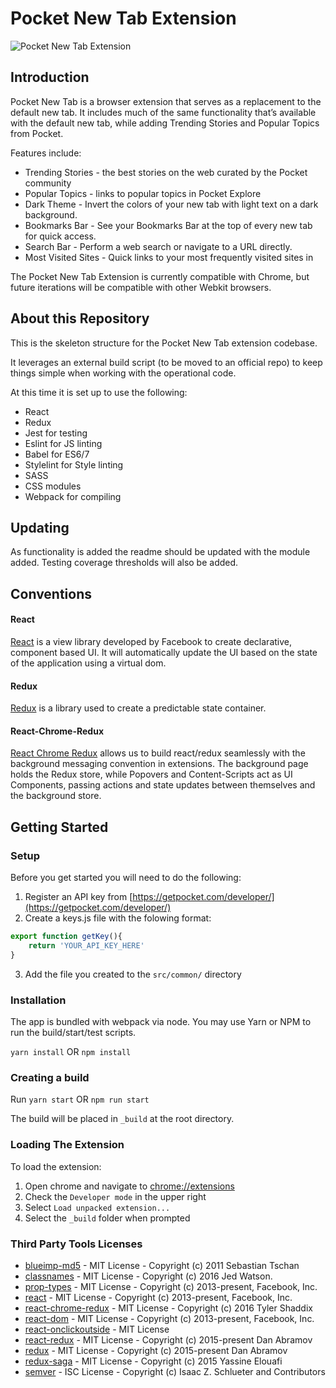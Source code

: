# Pocket New Tab Extension

![Pocket New Tab Extension](http://assets.getpocket.com/images/github/Pocket_New_Tab.png)

## Introduction

Pocket New Tab is a browser extension that serves as a replacement to the default new tab. It includes much of the same functionality that’s available with the default new tab, while adding Trending Stories and Popular Topics from Pocket.

Features include:
* Trending Stories - the best stories on the web curated by the Pocket community
* Popular Topics - links to popular topics in Pocket Explore
* Dark Theme - Invert the colors of your new tab with light text on a dark background.
* Bookmarks Bar - See your Bookmarks Bar at the top of every new tab for quick access.
* Search Bar - Perform a web search or navigate to a URL directly.
* Most Visited Sites - Quick links to your most frequently visited sites in

The Pocket New Tab Extension is currently compatible with Chrome, but future iterations will be compatible with other Webkit browsers.

## About this Repository

This is the skeleton structure for the Pocket New Tab extension codebase.

It leverages an external build script (to be moved to an official repo) to keep things simple when working with the operational code.

At this time it is set up to use the following:

- React
- Redux
- Jest for testing
- Eslint for JS linting
- Babel for ES6/7
- Stylelint for Style linting
- SASS
- CSS modules
- Webpack for compiling

## Updating
As functionality is added the readme should be updated with the module added. Testing coverage thresholds will also be added.


## Conventions

#### React
[React](https://facebook.github.io/react/) is a view library developed by Facebook to create declarative, component based UI.  It will automatically update the UI based on the state of the application using a virtual dom.

#### Redux
[Redux](http://redux.js.org/) is a library used to create a predictable state container.

#### React-Chrome-Redux
[React Chrome Redux](https://github.com/tshaddix/react-chrome-redux) allows us to build react/redux seamlessly with the background messaging convention in extensions.  The background page holds the Redux store, while Popovers and Content-Scripts act as UI Components, passing actions and state updates between themselves and the background store.

## Getting Started

### Setup
Before you get started you will need to do the following:

1. Register an API key from [https://getpocket.com/developer/](https://getpocket.com/developer/)
2. Create a keys.js file with the folowing format:

```javascript
export function getKey(){
    return 'YOUR_API_KEY_HERE'
}
```

3. Add the file you created to the `src/common/` directory

### Installation
The app is bundled with webpack via node.  You may use Yarn or NPM to run the build/start/test scripts.

`yarn install` OR `npm install`

### Creating a build

Run `yarn start` OR `npm run start`

The build will be placed in `_build` at the root directory.


### Loading The Extension

To load the extension:

1. Open chrome and navigate to [chrome://extensions](chrome://extensions)
2. Check the `Developer mode` in the upper right
3. Select `Load unpacked extension...`
4. Select the `_build` folder when prompted


### Third Party Tools Licenses
-  [blueimp-md5](https://github.com/blueimp/JavaScript-MD5) - MIT License - Copyright (c) 2011 Sebastian Tschan
-  [classnames](https://github.com/JedWatson/classnames) - MIT License - Copyright (c) 2016 Jed Watson.
-  [prop-types](https://github.com/facebook/prop-types) - MIT License - Copyright (c) 2013-present, Facebook, Inc.
-  [react](https://github.com/facebook/react) - MIT License - Copyright (c) 2013-present, Facebook, Inc.
-  [react-chrome-redux](https://github.com/tshaddix/react-chrome-redux) - MIT License - Copyright (c) 2016 Tyler Shaddix
-  [react-dom](https://github.com/facebook/react) - MIT License - Copyright (c) 2013-present, Facebook, Inc.
-  [react-onclickoutside](https://github.com/Pomax/react-onclickoutside) - MIT License
-  [react-redux](https://github.com/reactjs/react-redux) - MIT License - Copyright (c) 2015-present Dan Abramov
-  [redux](https://github.com/reactjs/react) - MIT License - Copyright (c) 2015-present Dan Abramov
-  [redux-saga](https://github.com/redux-saga/redux-saga) - MIT License - Copyright (c) 2015 Yassine Elouafi
-  [semver](https://github.com/npm/node-semver) - ISC License - Copyright (c) Isaac Z. Schlueter and Contributors

